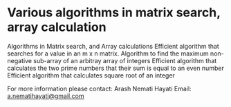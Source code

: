 # Various algorithms in matrix search, array calculation
Algorithms in Matrix search, and Array calculations
Efficient algorithm that searches for a value in an m x n matrix.
Algorithm to find the maximum non-negative sub-array of an arbitray array of integers
Efficient algorithm that calculates the two prime numbers 
that their sum is equal to an even number 
Efficient algorithm that calculates square root of an integer

For more information please contact:
Arash Nemati Hayati
Email: a.nematihayati@gmail.com
